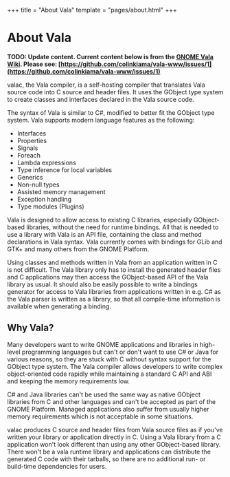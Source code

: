 +++
title = "About Vala"
template = "pages/about.html"
+++

# About Vala

**TODO: Update content. Current content below is from the [GNOME Vala Wiki](https://wiki.gnome.org/Projects/Vala/About). Please see: [https://github.com/colinkiama/vala-www/issues/1](https://github.com/colinkiama/vala-www/issues/1)**

valac, the Vala compiler, is a self-hosting compiler that translates Vala source code into C source and header files. It uses the GObject type system to create classes and interfaces declared in the Vala source code.

The syntax of Vala is similar to C#, modified to better fit the GObject type system. Vala supports modern language features as the following:

- Interfaces
- Properties
- Signals
- Foreach
- Lambda expressions
- Type inference for local variables
- Generics
- Non-null types
- Assisted memory management
- Exception handling
- Type modules (Plugins)

Vala is designed to allow access to existing C libraries, especially GObject-based libraries, without the need for runtime bindings. All that is needed to use a library with Vala is an API file, containing the class and method declarations in Vala syntax. Vala currently comes with bindings for GLib and GTK+ and many others from the GNOME Platform.

Using classes and methods written in Vala from an application written in C is not difficult. The Vala library only has to install the generated header files and C applications may then access the GObject-based API of the Vala library as usual. It should also be easily possible to write a bindings generator for access to Vala libraries from applications written in e.g. C# as the Vala parser is written as a library, so that all compile-time information is available when generating a binding.

## Why Vala?

Many developers want to write GNOME applications and libraries in high-level programming languages but can't or don't want to use C# or Java for various reasons, so they are stuck with C without syntax support for the GObject type system. The Vala compiler allows developers to write complex object-oriented code rapidly while maintaining a standard C API and ABI and keeping the memory requirements low.

C# and Java libraries can't be used the same way as native GObject libraries from C and other languages and can't be accepted as part of the GNOME Platform. Managed applications also suffer from usually higher memory requirements which is not acceptable in some situations.

valac produces C source and header files from Vala source files as if you've written your library or application directly in C. Using a Vala library from a C application won't look different than using any other GObject-based library. There won't be a vala runtime library and applications can distribute the generated C code with their tarballs, so there are no additional run- or build-time dependencies for users.
